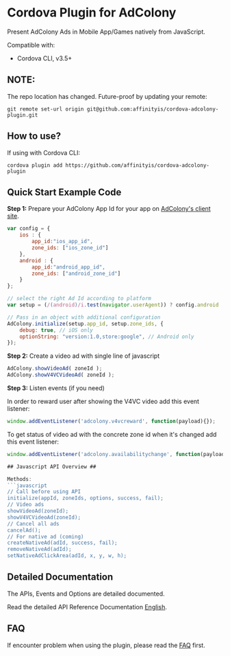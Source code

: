 # Cordova Plugin for AdColony #

Present AdColony Ads in Mobile App/Games natively from JavaScript.

Compatible with:

* Cordova CLI, v3.5+

## NOTE: ##

The repo location has changed.  Future-proof by updating your remote:
```
git remote set-url origin git@github.com:affinityis/cordova-adcolony-plugin.git
```

## How to use? ##

If using with Cordova CLI:
```
cordova plugin add https://github.com/affinityis/cordova-adcolony-plugin
```

## Quick Start Example Code ##

**Step 1:** Prepare your AdColony App Id for your app on [AdColony's client site](https://clients.adcolony.com/login).

```javascript
var config = {
	ios : {
		app_id:"ios_app_id",
		zone_ids: ["ios_zone_id"]
	},
	android : {
		app_id:"android_app_id",
		zone_ids: ["android_zone_id"]
	}
};

// select the right Ad Id according to platform
var setup = (/(android)/i.test(navigator.userAgent)) ? config.android : config.ios;

// Pass in an object with additional configuration
AdColony.initialize(setup.app_id, setup.zone_ids, {
	debug: true, // iOS only
	optionString: "version:1.0,store:google", // Android only
});
```

**Step 2:** Create a video ad with single line of javascript

```javascript
AdColony.showVideoAd( zoneId );
AdColony.showV4VCVideoAd( zoneId );
```

**Step 3:** Listen events (if you need)

In order to reward user after showing the V4VC video add this event listener:
```javascript
window.addEventListener('adcolony.v4vcreward', function(payload){});
```

To get status of video ad with the concrete zone id when it's changed add this event listener:
```javascript
window.addEventListener('adcolony.availabilitychange', function(payload){});

## Javascript API Overview ##

Methods:
```javascript
// Call before using API
initialize(appId, zoneIds, options, success, fail);
// Video ads
showVideoAd(zoneId);
showV4VCVideoAd(zoneId);
// Cancel all ads
cancelAd();
// For native ad (coming)
createNativeAd(adId, success, fail);
removeNativeAd(adId);
setNativeAdClickArea(adId, x, y, w, h);
```

## Detailed Documentation ##

The APIs, Events and Options are detailed documented.

Read the detailed API Reference Documentation [English](https://github.com/affinityis/cordova-adcolony-plugin/wiki).

## FAQ ##

If encounter problem when using the plugin, please read the [FAQ](https://github.com/affinityis/cordova-adcolony-plugin/wiki/FAQ) first.
